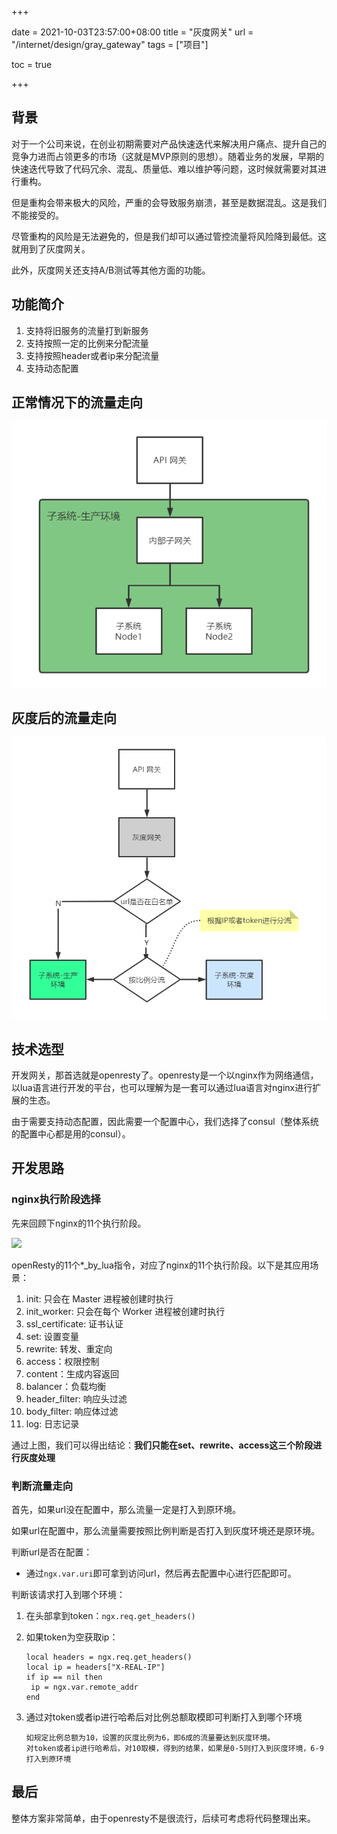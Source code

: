 +++

date = 2021-10-03T23:57:00+08:00
title = "灰度网关"
url = "/internet/design/gray_gateway"
tags = ["项目"]

toc = true

+++

## 背景

对于一个公司来说，在创业初期需要对产品快速迭代来解决用户痛点、提升自己的竞争力进而占领更多的市场（这就是MVP原则的思想）。随着业务的发展，早期的快速迭代导致了代码冗余、混乱、质量低、难以维护等问题，这时候就需要对其进行重构。

但是重构会带来极大的风险，严重的会导致服务崩溃，甚至是数据混乱。这是我们不能接受的。

尽管重构的风险是无法避免的，但是我们却可以通过管控流量将风险降到最低。这就用到了灰度网关。

此外，灰度网关还支持A/B测试等其他方面的功能。

## 功能简介

1. 支持将旧服务的流量打到新服务
2. 支持按照一定的比例来分配流量
3. 支持按照header或者ip来分配流量
4. 支持动态配置

## 正常情况下的流量走向

![](https://raw.githubusercontent.com/stong1994/images/master/picgo/20211004002205.png)

## 灰度后的流量走向

![](https://raw.githubusercontent.com/stong1994/images/master/picgo/20211004002301.png)

## 技术选型

开发网关，那首选就是openresty了。openresty是一个以nginx作为网络通信，以lua语言进行开发的平台，也可以理解为是一套可以通过lua语言对nginx进行扩展的生态。

由于需要支持动态配置，因此需要一个配置中心，我们选择了consul（整体系统的配置中心都是用的consul）。

## 开发思路

### nginx执行阶段选择

先来回顾下nginx的11个执行阶段。

![](https://static001.geekbang.org/resource/image/2a/73/2a05cb2a679bd1c81b44508666e70273.png)

openResty的11个\*\_by_lua指令，对应了nginx的11个执行阶段。以下是其应用场景：

1. init: 只会在 Master 进程被创建时执行
2. init_worker: 只会在每个 Worker 进程被创建时执行
3. ssl_certificate: 证书认证
4. set: 设置变量
5. rewrite: 转发、重定向
6. access：权限控制
7. content：生成内容返回
8. balancer：负载均衡
9. header_filter: 响应头过滤
10. body_filter: 响应体过滤
11. log: 日志记录

通过上图，我们可以得出结论：**我们只能在set、rewrite、access这三个阶段进行灰度处理**

### 判断流量走向

首先，如果url没在配置中，那么流量一定是打入到原环境。

如果url在配置中，那么流量需要按照比例判断是否打入到灰度环境还是原环境。

判断url是否在配置：

- 通过`ngx.var.uri`即可拿到访问url，然后再去配置中心进行匹配即可。

判断该请求打入到哪个环境：

1. 在头部拿到token：`ngx.req.get_headers()`

2. 如果token为空获取ip：

   ```
   local headers = ngx.req.get_headers()
   local ip = headers["X-REAL-IP"]
   if ip == nil then
   	ip = ngx.var.remote_addr
   end
   ```

3. 通过对token或者ip进行哈希后对比例总额取模即可判断打入到哪个环境

   ```
   如规定比例总额为10，设置的灰度比例为6，即6成的流量要达到灰度环境。
   对token或者ip进行哈希后，对10取模，得到的结果，如果是0-5则打入到灰度环境，6-9打入到原环境
   ```

## 最后

整体方案非常简单，由于openresty不是很流行，后续可考虑将代码整理出来。
